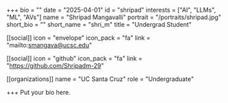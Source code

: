 +++
bio = ""
date = "2025-04-01"
id = "shripad"
interests = ["AI", "LLMs", "ML", "AVs"]
name = "Shripad Mangavalli"
portrait = "/portraits/shripad.jpg"
short_bio = ""
short_name = "shri_m"
title = "Undergrad Student"

[[social]]
    icon = "envelope"
    icon_pack = "fa"
    link = "mailto:smangava@ucsc.edu"


[[social]]
    icon = "github"
    icon_pack = "fa"
    link = "https://github.com/Shripadm-29"

    
[[organizations]]
    name = "UC Santa Cruz"
    role = "Undergraduate"

+++
Put your bio here.